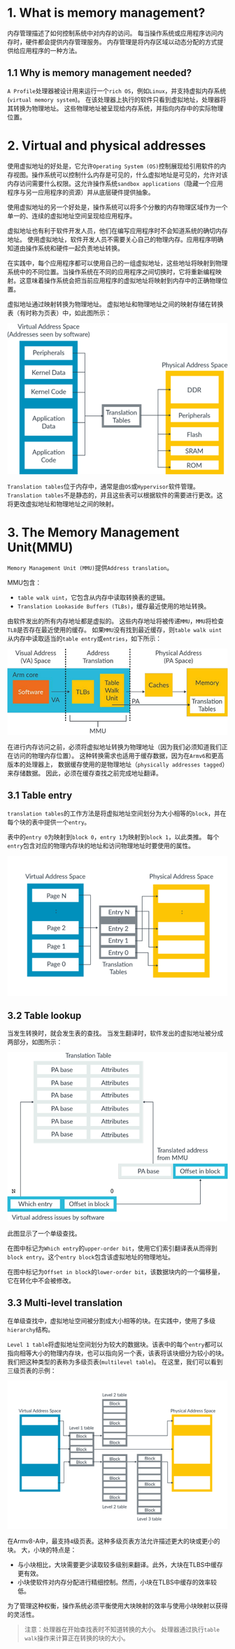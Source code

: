 # 1. What is memory management?

内存管理描述了如何控制系统中对内存的访问。
每当操作系统或应用程序访问内存时，硬件都会提供内存管理服务。
内存管理是将内存区域以动态分配的方式提供给应用程序的一种方法。

## 1.1 Why is memory management needed?

`A Profile`处理器被设计用来运行一个`rich OS`，例如`Linux`，并支持虚拟内存系统(`virtual memory system`)。
在该处理器上执行的软件只看到虚拟地址，处理器将其转换为物理地址。
这些物理地址被呈现给内存系统，并指向内存中的实际物理位置。

# 2. Virtual and physical addresses

使用虚拟地址的好处是，它允许`Operating System (OS)`控制展现给引用软件的内存视图。操作系统可以控制什么内存是可见的，什么虚拟地址是可见的，允许对该内存访问需要什么权限。这允许操作系统`sandbox applications`（隐藏一个应用程序与另一应用程序的资源）并从底层硬件提供抽象。

使用虚拟地址的另一个好处是，操作系统可以将多个分散的内存物理区域作为一个单一的、连续的虚拟地址空间呈现给应用程序。

虚拟地址也有利于软件开发人员，他们在编写应用程序时不会知道系统的确切内存地址。 使用虚拟地址，软件开发人员不需要关心自己的物理内存。应用程序明确知道由操作系统和硬件一起负责地址转换。

在实践中，每个应用程序都可以使用自己的一组虚拟地址，这些地址将映射到物理系统中的不同位置。当操作系统在不同的应用程序之间切换时，它将重新编程映射。这意味着操作系统会把当前应用程序的虚拟地址将映射到内存中的正确物理位置。

虚拟地址通过映射转换为物理地址。
虚拟地址和物理地址之间的映射存储在转换表（有时称为页表）中，如此图所示：

![image](./Images/0x1.png)

`Translation tables`位于内存中，通常是由`OS`或`Hypervisor`软件管理。
``Translation tables``不是静态的，并且这些表可以根据软件的需要进行更改。这将更改虚拟地址和物理地址之间的映射。

# 3. The Memory Management Unit(MMU)

`Memory Management Unit (MMU)`提供`Address translation`。

MMU包含：
- `table walk uint`，它包含从内存中读取转换表的逻辑。
- `Translation Lookaside Buffers (TLBs)`，缓存最近使用的地址转换。

由软件发出的所有内存地址都是虚拟的。
这些内存地址将被传递`MMU`，`MMU`将检查`TLB`是否存在最近使用的缓存。
如果`MMU`没有找到最近缓存，则`table walk uint`从内存中读取适当的`table entry`或`entries`，如下所示：

![image](./Images/0x2.png)

在进行内存访问之前，必须将虚拟地址转换为物理地址（因为我们必须知道我们正在访问的物理内存位置）。
这种转换需求也适用于缓存数据，因为在`Armv6`和更高版本的处理器上，
数据缓存使用的是物理地址（`physically addresses tagged`）来存储数据。
因此，必须在缓存查找之前完成地址翻译。

## 3.1 Table entry

`translation tables`的工作方法是将虚拟地址空间划分为大小相等的`block`，并在每个块的表中提供一个`entry`。

表中的`entry 0`为映射到`block 0`，`entry 1`为映射到`block 1`，以此类推。 每个`entry`包含对应的物理内存块的地址和访问物理地址时要使用的属性。

![image](./Images/0x3.png)

## 3.2 Table lookup

当发生转换时，就会发生表的查找。 当发生翻译时，软件发出的虚拟地址被分成两部分，如图所示：

![image](./Images/0x4.png)

此图显示了一个单级查找。

在图中标记为`Which entry`的`upper-order bit`，使用它们索引翻译表从而得到`block entry`。这个`entry block`包含该虚拟地址的物理地址。

在图中标记为`Offset in block`的`lower-order bit`，该数据块内的一个偏移量，它在转化中不会被修改。

## 3.3 Multi-level translation

在单级查找中，虚拟地址空间被分割成大小相等的块。在实践中，使用了多级`hierarchy`结构。

`Level 1 table`将虚拟地址空间划分为较大的数据块。该表中的每个`entry`都可以指向相等大小的物理内存块，也可以指向另一个表，该表将该块细分为较小的块。我们把这种类型的表称为多级页表(`multilevel table`)。
在这里，我们可以看到三级页表的示例：

![image](./Images/0x5.png)

在Armv8-A中，最支持`4`级页表。这种多级页表方法允许描述更大的块或更小的块。
大，小块的特点是：
- 与小块相比，大块需要更少读取较多级别来翻译。此外，大块在TLBS中缓存更有效。
- 小块使软件对内存分配进行精细控制。然而，小块在TLBS中缓存的效率较低。

为了管理这种权衡，操作系统必须平衡使用大块映射的效率与使用小块映射以获得的灵活性。

> 注意：处理器在开始查找表时不知道转换的大小。 处理器通过执行`table walk`操作来计算正在转换的块的大小。